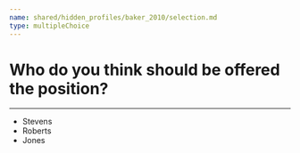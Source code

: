 ```yaml
---
name: shared/hidden_profiles/baker_2010/selection.md
type: multipleChoice
---
```


# Who do you think should be offered the position?

---

- Stevens
- Roberts
- Jones

